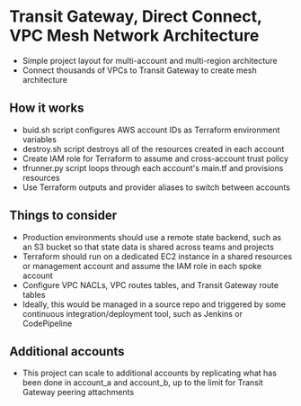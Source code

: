 # Transit Gateway, Direct Connect, VPC Mesh Network Architecture

- Simple project layout for multi-account and multi-region architecture
- Connect thousands of VPCs to Transit Gateway to create mesh architecture

## How it works 

- buid.sh script configures AWS account IDs as Terraform environment variables
- destroy.sh script destroys all of the resources created in each account
- Create IAM role for Terraform to assume and cross-account trust policy
- tfrunner.py script loops through each account's main.tf and provisions resources
- Use Terraform outputs and provider aliases to switch between accounts

## Things to consider

- Production environments should use a remote state backend, such as an S3 bucket
so that state data is shared across teams and projects
- Terraform should run on a dedicated EC2 instance in a shared resources or management
account and assume the IAM role in each spoke account
- Configure VPC NACLs, VPC routes tables, and Transit Gateway route tables
- Ideally, this would be managed in a source repo and triggered by some continuous
integration/deployment tool, such as Jenkins or CodePipeline

## Additional accounts

- This project can scale to additional accounts by replicating what has been done in 
account_a and account_b, up to the limit for Transit Gateway peering attachments


